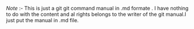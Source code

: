 *Note* :-
      This is just a git git command manual in .md formate . I have nothing to do with the content and al rights belongs to the writer of the git manual.I just put       the manual in .md file.
